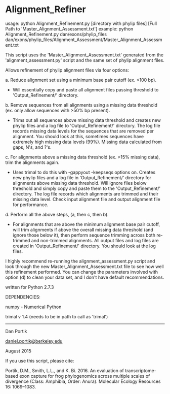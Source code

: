 # Alignment_Refiner

usage: python Alignment_Refinement.py [directory with phylip files] [Full Path to 'Master_Alignment_Assessment.txt']
example: python Alignment_Refinement.py dan/exons/phylip_files dan/exons/phylip_files/Alignment_Assessment/Master_Alignment_Assessment.txt


This script uses the 'Master_Alignment_Assessment.txt' generated from the 'alignment_assessment.py' script
and the same set of phylip alignment files.

Allows refinement of phylip alignment files via four options:

a. Reduce alignment set using a minimum base pair cutoff (ex. <100 bp).
- Will essentially copy and paste all alignment files passing threshold to 'Output_Refinement/' directory.

b. Remove sequences from all alignments using a missing data threshold (ex. only allow sequences with >50% bp present).
- Trims out all sequences above missing data threshold and creates new phylip files and 
   a log file to 'Output_Refinement/' directory. The log file records missing data levels for 
   the sequences that are removed per alignment. You should look at this, sometimes sequences
   have extremely high missing data levels (99%). Missing data calculated from gaps, N's, and ?'s.

c. For alignments above a missing data threshold (ex. >15% missing data), trim the alignments again.
- Uses trimal to do this with -gappyout -keepseqs options on. Creates new phylip files and
	a log file in 'Output_Refinement/' directory for alignments above missing data threshold. 
	Will ignore files below threshold and simply copy and paste them to the 'Output_Refinement/' directory.
	The log file records which alignments are trimmed and their missing data level. Check
	input alignment file and output alignment file for performance.

d. Perform all the above steps, (a, then c, then b).
- For alignments that are above the minimum alignment base pair cutoff, will trim alignments if above the
	overall missing data threshold (and ignore those below it), then perform sequence
	trimming across both re-trimmed and non-trimmed alignments. All output files and log files
	are created in 'Output_Refinement/' directory. You should look at the log files. 
	
I highly recommend re-running the alignment_assessment.py script and look through the new
Master_Alignment_Assessment.txt file to see how well this refinement performed. You can change the parameters
involved with option (d) to clean your data set, and I don't have default recommendations. 

written for Python 2.7.3

DEPENDENCIES:

numpy - Numerical Python

trimal v 1.4 (needs to be in path to call as 'trimal')


------------------------

Dan Portik

daniel.portik@berkeley.edu

August 2015

If you use this script, please cite:

Portik, D.M., Smith, L.L., and K. Bi. 2016. An evaluation of transcriptome-based exon capture for frog phylogenomics across multiple scales of divergence (Class: Amphibia, Order: Anura). Molecular Ecology Resources 16: 1069–1083.
